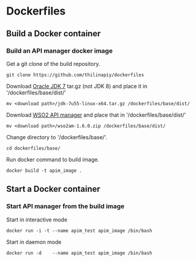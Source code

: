 Dockerfiles
===========

Build a Docker container
------------------------

### Build an API manager docker image

Get a git clone of the build repository.

    git clone https://github.com/thilinapiy/dockerfiles
        
Download [Oracle JDK 7](http://www.oracle.com/technetwork/java/javase/downloads/jdk7-downloads-1880260.html) tar.gz (not JDK 8) and place it in '/dockerfiles/base/dist/'

    mv <download path>/jdk-7u55-linux-x64.tar.gz /dockerfiles/base/dist/
        
Download [WSO2 API manager](http://wso2.com/products/api-manager) and place that in '/dockerfiles/base/dist/'

    mv <download path>/wso2am-1.6.0.zip /dockerfiles/base/dist/
        
Change directory to '/dockerfiles/base/'.

    cd dockerfiles/base/
        
Run docker command to build image.

    docker build -t apim_image .


Start a Docker container
------------------------

### Start API manager from the build image

Start in interactive mode

    docker run -i -t --name apim_test apim_image /bin/bash
        
Start in daemon mode

    docker run -d    --name apim_test apim_image /bin/bash

